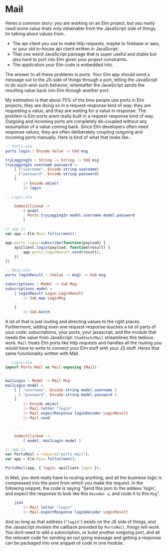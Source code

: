 # Mail

Heres a common story: you are working on an Elm project, but you really need some value thats only obtainable from the JavaScript side of things. Im talking about values from..
- The api client you use to make http requests, maybe to firebase or aws, or your old in-house api client written in JavaScript.
- That one weird JavaScript package that is super useful and stable but also hard to port into Elm given your project constraints.
- The application your Elm code is embedded into.

The answer to all these problems is ports. Your Elm app should send a message out to the JS-side of things through a port, telling the JavaScript to do such-and-such behavior, 
whereafter the JavaScript sends the resulting value back into Elm through another port.

My estimation is that about 75% of the time people use ports in Elm projects, they are doing so in a request-response kind of way: they are requesting a value, and they are waiting for a value in response. The problem is Elm ports arent really built in a request-response kind of way. Outgoing and incoming ports are completely de-coupled without any assumption of a value coming back. Since Elm developers often need response values, they are often deliberately coupling outgoing and incoming ports manually. Here is kind of what that looks like..


```elm
-- Ports.elm
ports login : Encode.Value -> Cmd msg

tryLoggingIn : String -> String -> Cmd msg
tryLoggingIn username password =
    [ ("username", Encode.string username)
    , ("password", Encode.string password)
    ]
        |> Encode.object
        |> login

-- Login.elm

    SubmitClicked ->
        ( model
        , Ports.tryLoggingIn model.username model.password
        )
```
```js
// app.js
var app = Elm.Main.fullscreen();

app.ports.login.subscribe(function(payload) {
    apiClient.login(payload, function(result) {
        app.ports.loginResult.send(result);
    })
})
```
```elm
-- Main.elm
ports loginResult : (Value -> msg) -> Sub msg

subscriptions : Model -> Sub Msg
subscriptions model =
    [ loginResult Login.LoginResult
        |> Sub.map LoginMsg
    -- ..
    ]
        |> Sub.batch
```

A lot of that is just routing and directing values to the right places. Furthermore, adding even one request-response touches a lot of parts of your code: subscriptions, your ports, your javascript, and the module that needs the value from JavaScript. `Chadtech/Mail` streamlines this tedious work. `Mail` treats Elm ports like http requests and handles all the routing you would have to write to connect your Elm stuff with your JS stuff. Heres that same functionality written with Mail.

```elm
-- Login.elm
import Ports.Mail as Mail exposing (Mail)


mailLogin : Model -> Mail Msg
mailLogin model =
    [ ( "username", Encode.string model.username )
    , ( "password", Encode.string model.password )
    ]
        |> Encode.object
        |> Mail.letter "login"
        |> Mail.expectResponse loginDecoder LoginResult
        |> Mail.send

    -- ..

    SubmitClicked ->
        ( model, mailLogin model )
```
```js
// app.js
var PortsMail = require("ports-mail");
var app = Elm.Main.fullscreen();

PortsMail(app, { login: apiClient.login });
```

In Mail, you dont really have to routing anything, and all the business logic is compressed into the point from which you make the request. In the following snippet, the code is saying "Send this json to the addess 'login', and expect the response to look like this `Decoder a`, and route it to this `Msg`".
```elm
    json
        |> Mail.letter "login"
        |> Mail.expectResponse loginDecoder LoginResult
```
And so long as that address (`"login"`) exists on the JS side of things, and the Javascript invokes the callback provided by `PortsMail`, things will work. You dont need to add a subscription, or build another outgoing port, and all the relevant code for sending an out going message and getting a response can be packaged into one snippet of code in one module.
